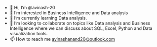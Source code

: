 - 👋 Hi, I’m @avinash-20
- 👀 I’m interested in Business Intelligence and Data analysis
- 🌱 I’m currently learning Data analysis.
- 💞️ I’m looking to collaborate on topics like Data analysis and Business Intelligence where we can discuss about SQL, Excel, Python and Data visualization tools.
- 📫 How to reach me avinashanand20@outlook.com

<!---
avinash-20/avinash-20 is a ✨ special ✨ repository because its `README.md` (this file) appears on your GitHub profile.
You can click the Preview link to take a look at your changes.
--->
